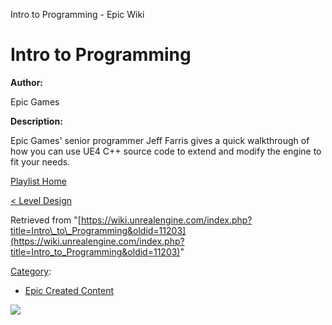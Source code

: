 Intro to Programming - Epic Wiki                    

Intro to Programming
====================

  

**Author:**

Epic Games

**Description:**

Epic Games' senior programmer Jeff Farris gives a quick walkthrough of how you can use UE4 C++ source code to extend and modify the engine to fit your needs.

  

[Playlist Home](/Category:Epic_Video_Playlists "Category:Epic Video Playlists")

[< Level Design](/Intro_to_Level_Design "Intro to Level Design")

  

Retrieved from "[https://wiki.unrealengine.com/index.php?title=Intro\_to\_Programming&oldid=11203](https://wiki.unrealengine.com/index.php?title=Intro_to_Programming&oldid=11203)"

[Category](/Special:Categories "Special:Categories"):

*   [Epic Created Content](/Category:Epic_Created_Content "Category:Epic Created Content")

  ![](https://tracking.unrealengine.com/track.png)